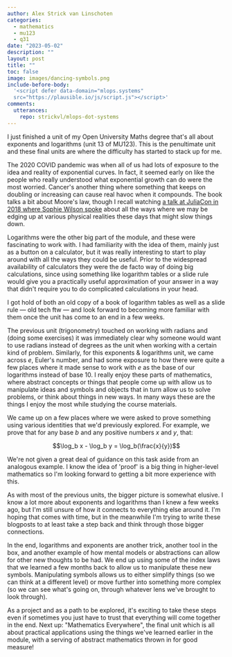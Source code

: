 ```yaml
---
author: Alex Strick van Linschoten
categories:
  - mathematics
  - mu123
  - q31
date: "2023-05-02"
description: ""
layout: post
title: ""
toc: false
image: images/dancing-symbols.png
include-before-body:
  '<script defer data-domain="mlops.systems"
  src="https://plausible.io/js/script.js"></script>'
comments:
  utterances:
    repo: strickvl/mlops-dot-systems
---
```


I just finished a unit of my Open University Maths degree that's all about exponents and logarithms (unit 13 of MU123). This is the penultimate unit and these final units are where the difficulty has started to stack up for me.

The 2020 COVID pandemic was when all of us had lots of exposure to the idea and reality of exponential curves. In fact, it seemed early on like the people who really understood what exponential growth can do were the most worried. Cancer's another thing where something that keeps on doubling or increasing can cause real havoc when it compounds. The book talks a bit about Moore's law, though I recall watching [a talk at JuliaCon in 2018 where Sophie Wilson spoke](https://youtu.be/zX4ZNfvw1cw) about all the ways where we may be edging up at various physical realities these days that might slow things down.

Logarithms were the other big part of the module, and these were fascinating to work with. I had familiarity with the idea of them, mainly just as a button on a calculator, but it was really interesting to start to play around with all the ways they could be useful. Prior to the widespread availability of calculators they were the de facto way of doing big calculations, since using something like logarithm tables or a slide rule would give you a practically useful approximation of your answer in a way that didn't require you to do complicated calculations in your head.

I got hold of both an old copy of a book of logarithm tables as well as a slide rule — old tech ftw — and look forward to becoming more familiar with them once the unit has come to an end in a few weeks.

The previous unit (trigonometry) touched on working with radians and (doing some exercises) it was immediately clear why someone would want to use radians instead of degrees as the unit when working with a certain kind of problem. Similarly, for this exponents & logarithms unit, we came across *e*, Euler's number, and had some exposure to how there were quite a few places where it made sense to work with *e* as the base of our logarithms instead of base 10. I really enjoy these parts of mathematics, where abstract concepts or things that people come up with allow us to manipulate ideas and symbols and objects that in turn allow us to solve problems, or think about things in new ways. In many ways these are the things I enjoy the most while studying the course materials.

We came up on a few places where we were asked to prove something using various identities that we'd previously explored. For example, we prove that for any base *b* and any positive numbers *x* and *y*, that:

$$\log_b x - \log_b y = \log_b(\frac{x}{y})$$

We're not given a great deal of guidance on this task aside from an analogous example. I know the idea of 'proof' is a big thing in higher-level mathematics so I'm looking forward to getting a bit more experience with this.

As with most of the previous units, the bigger picture is somewhat elusive. I know a lot more about exponents and logarithms than I knew a few weeks ago, but I'm still unsure of how it connects to everything else around it. I'm hoping that comes with time, but in the meanwhile I'm trying to write these blogposts to at least take a step back and think through those bigger connections.

In the end, logarithms and exponents are another trick, another tool in the box, and another example of how mental models or abstractions can allow for other new thoughts to be had. We end up using some of the index laws that we learned a few months back to allow us to manipulate these new symbols. Manipulating symbols allows us to either simplify things (so we can think at a different level) or move further into something more complex (so we can see what's going on, through whatever lens we've brought to look through).

As a project and as a path to be explored, it's exciting to take these steps even if sometimes you just have to trust that everything will come together in the end. Next up: "Mathematics Everywhere", the final unit which is all about practical applications using the things we've learned earlier in the module, with a serving of abstract mathematics thrown in for good measure!